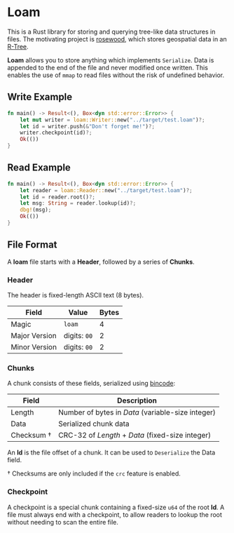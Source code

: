 # Loam

This is a Rust library for storing and querying tree-like data structures in
files.  The motivating project is [rosewood], which stores geospatial data in
an [R-Tree].

__Loam__ allows you to store anything which implements `Serialize`.  Data is
appended to the end of the file and never modified once written.  This enables
the use of `mmap` to read files without the risk of undefined behavior.

## Write Example

```rust
fn main() -> Result<(), Box<dyn std::error::Error>> {
    let mut writer = loam::Writer::new("../target/test.loam")?;
    let id = writer.push(&"Don't forget me!")?;
    writer.checkpoint(id)?;
    Ok(())
}
```

## Read Example

```rust
fn main() -> Result<(), Box<dyn std::error::Error>> {
    let reader = loam::Reader::new("../target/test.loam")?;
    let id = reader.root()?;
    let msg: String = reader.lookup(id)?;
    dbg!(msg);
    Ok(())
}
```

## File Format

A __loam__ file starts with a __Header__, followed by a series of __Chunks__.

### Header

The header is fixed-length ASCII text (8 bytes).

Field         | Value        | Bytes
--------------|--------------|------
Magic         | `loam`       | 4
Major Version | digits: `00` | 2
Minor Version | digits: `00` | 2

### Chunks

A chunk consists of these fields, serialized using [bincode]:

Field      | Description
-----------|--------------------------------------------------
Length     | Number of bytes in *Data* (variable-size integer)
Data       | Serialized chunk data
Checksum † | CRC-32 of *Length* + *Data* (fixed-size integer)

An __Id__ is the file offset of a chunk.  It can be used to `Deserialize` the
Data field.

† Checksums are only included if the `crc` feature is enabled.

### Checkpoint

A checkpoint is a special chunk containing a fixed-size `u64` of the root
__Id__.  A file must always end with a checkpoint, to allow readers to lookup
the root without needing to scan the entire file.


[bincode]: https://github.com/bincode-org/bincode
[rosewood]: ../rosewood/index.html
[r-tree]: https://en.wikipedia.org/wiki/R-tree
